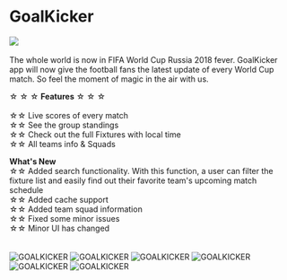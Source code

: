 # GoalKicker
<a href="https://play.google.com/store/apps/details?id=com.nerdgeeks.foodmap&hl=en"><img src="https://stickeroid.com/uploads/pic/thumb/stickeroid_59c6614527b74.png"></img></a>
</br>
</br>
The whole world is now in FIFA World Cup Russia 2018 fever. GoalKicker app will now give the football fans the latest update of every World Cup match. So feel the moment of magic in the air with us.

☆ ☆ ☆ <b>Features</b> ☆ ☆ ☆
</br>
</br>
☆☆ Live scores of every match</br>
☆☆ See the group standings</br>
☆☆ Check out the full Fixtures with local time</br>
☆☆ All teams info & Squads</br>

<b>What's New</b></br>
☆☆ Added search functionality. With this function, a user can filter the fixture list and easily find out their favorite team's upcoming match schedule</br>
☆☆ Added cache support</br>
☆☆ Added team squad information</br>
☆☆ Fixed some minor issues</br>
☆☆ Minor UI has changed</br>
</br>
</br>
<span><img src="https://lh3.googleusercontent.com/xe3ikoyCqUtmOuLAgy8RlqTRZggt1qKj8Zn6ZVvI89TPT45-mnZel6-3o6Otvkohlhk=w1365-h694" alt="GOALKICKER"/>
<img src="https://lh3.googleusercontent.com/AJ0tnyYhSc0WKUPrBqS_s8ig8lBsw6JedNNqe8HrJ5H71aT4Rie4r9Ac5Fn4mNFQyM4=w1365-h694" alt="GOALKICKER"/>
<img src="https://lh3.googleusercontent.com/eqRxEEwmbtygjh_BKNqG9QEkqvq1z1oDQ6WKS52Q_T7-GyXDPJE799fSvFrUQ4Ctjfc=w1365-h694" alt="GOALKICKER"/>
<img src="https://lh3.googleusercontent.com/ivQjbgocOAM5vzi69pjGgTSSuR608T5105vvR6vVDsOvrcTFW3ecCqxSKwa5h6MO2W4=w1365-h694" alt="GOALKICKER"/>
<img src="https://lh3.googleusercontent.com/w8zgrpLC1sTUlh0zuRrvj2lQtiWwVmJOlECxxRsYz3LUdlkHdWN2vsqnORDQMCuR8F0=w1365-h694" alt="GOALKICKER"/>
<img src="https://lh3.googleusercontent.com/v7cUYWB8EtZ8vR4FJvKb2kusGP3w96OqtniSZhp37utVgxKb4wBaLu0WmRDnMnJMAuDF=w1365-h694" alt="GOALKICKER"/></span> 
